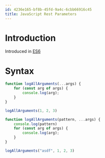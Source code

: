 ```yaml
---
id: 4236e165-bf8b-45fd-9a4c-6cbb66916c45
title: JavaScript Rest Parameters
---
```


# Introduction

Introduced in [ES6](20201030093404-es6)

# Syntax

``` javascript
function logAllArguments(...args) {
    for (const arg of args) {
        console.log(arg);
    }
}

logAllArguments(1, 2, 3)
```

``` javascript
function logAllArguments(pattern, ...args) {
    console.log(pattern)
    for (const arg of args) {
        console.log(arg);
    }
}

logAllArguments("asdf", 1, 2, 3)
```
